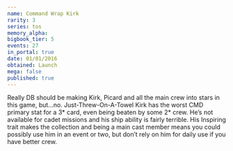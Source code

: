 ```yaml
---
name: Command Wrap Kirk
rarity: 3
series: tos
memory_alpha:
bigbook_tier: 5
events: 27
in_portal: true
date: 01/01/2016
obtained: Launch
mega: false
published: true
---
```


Really DB should be making Kirk, Picard and all the main crew into stars in this game, but...no. Just-Threw-On-A-Towel Kirk has the worst CMD primary stat for a 3* card, even being beaten by some 2* crew. He’s not available for cadet missions and his ship ability is fairly terrible. His Inspiring trait makes the collection and being a main cast member means you could possibly use him in an event or two, but don’t rely on him for daily use if you have better crew.
